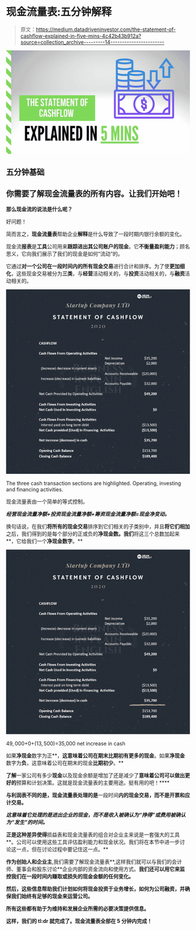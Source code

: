 # 现金流量表:五分钟解释

> 原文：<https://medium.datadriveninvestor.com/the-statement-of-cashflow-explained-in-five-mins-4c42b43b912a?source=collection_archive---------14----------------------->

![](img/91ec76d800c5332df6c8533f1150616d.png)

## 五分钟基础

## 你需要了解现金流量表的所有内容。让我们开始吧！

**那么现金流的说法是什么呢？**

好问题！

简而言之，**现金流量表**帮助企业**解释**是什么导致了一段时期内银行余额的变化。

现金流**报表**是**工具**公司用来**跟踪进出其公司账户的现金**。它**不衡量盈利能力**；顾名思义，它向我们展示了我们的现金是如何“流动”的。

它通过**对一个公司在一段时间内的所有现金交易**进行合计和排序。为了使**更加细化**，这些现金交易被分为**三类**，与**经营**活动相关的，与**投资**活动相关的，与**融资**活动相关的。

![](img/f52a19476276f6584a13d6f0d1f9e8d4.png)

The three cash transaction sections are highlighted. Operating, investing and financing activities.

现金流量表由一个简单的等式控制。

***经营现金流量净额+投资现金流量净额+筹资现金流量净额=现金净变动。***

换句话说，在我们**将所有的现金交易**排序到它们相关的子类别中，并且**将它们相加**之后，我们得到的是每个部分的正或负的**净现金数。我们**将这三个总数加起来**，它给我们一个**净现金数字**。**

![](img/e70c7c46cac31c5ec21e241b42529bc7.png)

$49,000+$0+($13,500) =$35,000 net increase in cash

如果**净现金**数字为正**，**这意味着公司在期末比期初有更多的现金**。如果**净现金**数字为**负**，这意味着公司在期末的现金**比期初少**。**

**了解**一家公司有多少**现金**以及现金余额是增加了还是减少了**意味着公司可以做出更好的**预算和计划决策。这就是现金流量表的主要用途。挺有用的吧！****

**与利润表不同的是，**现金流量表**处理的是**一段时间**内的现金交易，而不是开票和应计交易。**

*****这意味着它处理的是进出企业的现金，而不是收入被确认为“挣得”或费用被确认为“发生”的时间。*****

**正是这种差异使得**损益表和现金流量表的组合对企业主来说是一套强大的工具**。公司可以使用这些工具评估盈利能力和现金状况。我们将在本节中进一步讨论这一点，但在讨论过程中要记住这一点。**

**作为创始人和企业主**,我们需要了解现金流量表**,这样我们就可以与我们的会计师、董事会和股东讨论**企业内部的资金流向和使用方式。**我们还可以用它来监控我们在一段时间内赚取或损失的现金金额的任何变化。**

**然后，这些信息帮助我们计划如何将现金投资于业务增长，如何为公司融资，并确保我们始终有足够的现金来运营公司。**

**所有这些都有助于为维持和发展企业所需的必要决策提供信息。**

**这样，我们的 tl:dr 就完成了。现金流量表全部在 5 分钟内完成！**